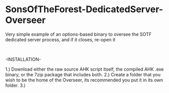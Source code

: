 # SonsOfTheForest-DedicatedServer-Overseer
Very simple example of an options-based binary to oversee the SOTF dedicated server process, and if it closes, re-open it
  
  <br />
  
-INSTALLATION-

1.) Download either the raw source AHK script itself, the compiled AHK .exe binary, or the 7zip package that includes both.
2.) Create a folder that you wish to be the home of the Overseer, its recommended you put it in its own folder.
3.) 
